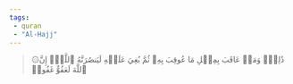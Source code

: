 ```yaml
---
tags: 
 - quran 
 - "Al-Hajj"
---
```


> ۞ذَٰلِكَۖ وَمَنۡ عَاقَبَ بِمِثۡلِ مَا عُوقِبَ بِهِۦ ثُمَّ بُغِيَ عَلَيۡهِ لَيَنصُرَنَّهُ ٱللَّهُۚ إِنَّ ٱللَّهَ لَعَفُوٌّ غَفُورٞ
